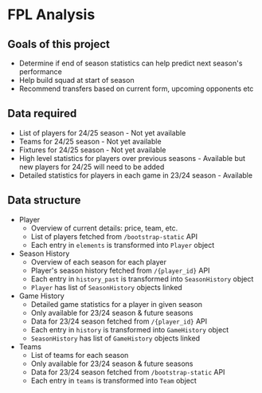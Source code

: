 # FPL Analysis

## Goals of this project
* Determine if end of season statistics can help predict next season's performance
* Help build squad at start of season
* Recommend transfers based on current form, upcoming opponents etc


## Data required
* List of players for 24/25 season - Not yet available
* Teams for 24/25 season - Not yet available
* Fixtures for 24/25 season - Not yet available
* High level statistics for players over previous seasons - Available but new players for 24/25 will need to be added
* Detailed statistics for players in each game in 23/24 season - Available


## Data structure
* Player
  * Overview of current details: price, team, etc.
  * List of players fetched from ```/bootstrap-static``` API
  * Each entry in ```elements``` is transformed into ```Player``` object
* Season History
  * Overview of each season for each player
  * Player's season history fetched from ```/{player_id}``` API
  * Each entry in ```history_past``` is transformed into ```SeasonHistory``` object
  * ```Player``` has list of ```SeasonHistory``` objects linked
* Game History
  * Detailed game statistics for a player in given season
  * Only available for 23/24 season & future seasons
  * Data for 23/24 season fetched from ```/{player_id}``` API
  * Each entry in ```history``` is transformed into ```GameHistory``` object
  * ```SeasonHistory``` has list of ```GameHistory``` objects linked
* Teams
  * List of teams for each season
  * Only available for 23/24 season & future seasons
  * Data for 23/24 season fetched from ```/bootstrap-static``` API
  * Each entry in ```teams``` is transformed into ```Team``` object